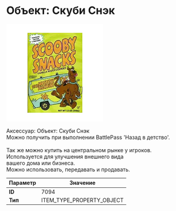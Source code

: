# Объект: Скуби Снэк

![Item Image](../img/7094.webp?raw=true)

Аксессуар: Объект: Скуби Снэк<br>Можно получить при выполнении BattlePass 'Назад в детство'.<br><br>Так же можно купить на центральном рынке у игроков.<br>Используется для улучшения внешнего вида<br>вашего дома или бизнеса.<br>Можно использовать, передавать и продавать.


| Параметр | Значение |
|----------|----------|
| **ID** | 7094 |
| **Тип** | ITEM_TYPE_PROPERTY_OBJECT |

